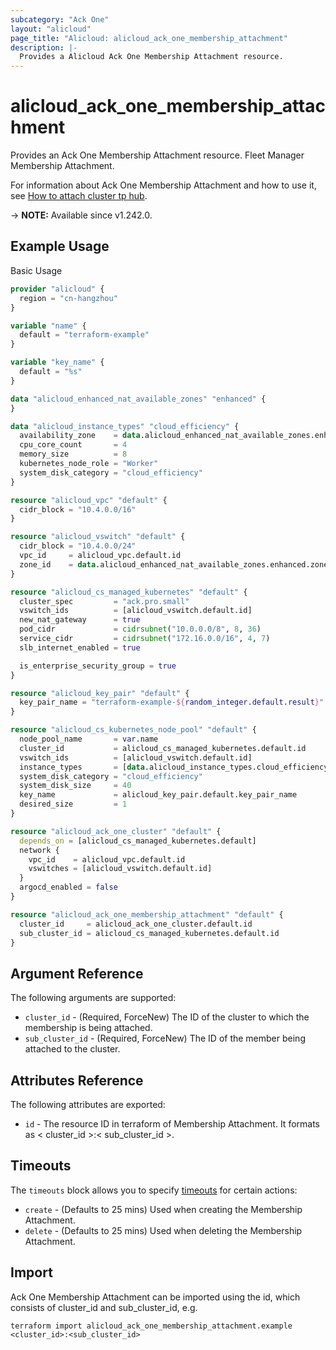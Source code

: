 ```yaml
---
subcategory: "Ack One"
layout: "alicloud"
page_title: "Alicloud: alicloud_ack_one_membership_attachment"
description: |-
  Provides a Alicloud Ack One Membership Attachment resource.
---
```


# alicloud_ack_one_membership_attachment

Provides an Ack One Membership Attachment resource. Fleet Manager Membership Attachment.

For information about Ack One Membership Attachment and how to use it, see [How to attach cluster tp hub](https://www.alibabacloud.com/help/en/ack/distributed-cloud-container-platform-for-kubernetes/developer-reference/api-adcp-2022-01-01-attachclustertohub).

-> **NOTE:** Available since v1.242.0.

## Example Usage

Basic Usage

```terraform
provider "alicloud" {
  region = "cn-hangzhou"
}

variable "name" {
  default = "terraform-example"
}

variable "key_name" {
  default = "%s"
}

data "alicloud_enhanced_nat_available_zones" "enhanced" {
}

data "alicloud_instance_types" "cloud_efficiency" {
  availability_zone    = data.alicloud_enhanced_nat_available_zones.enhanced.zones.0.zone_id
  cpu_core_count       = 4
  memory_size          = 8
  kubernetes_node_role = "Worker"
  system_disk_category = "cloud_efficiency"
}

resource "alicloud_vpc" "default" {
  cidr_block = "10.4.0.0/16"
}

resource "alicloud_vswitch" "default" {
  cidr_block = "10.4.0.0/24"
  vpc_id     = alicloud_vpc.default.id
  zone_id    = data.alicloud_enhanced_nat_available_zones.enhanced.zones.0.zone_id
}

resource "alicloud_cs_managed_kubernetes" "default" {
  cluster_spec         = "ack.pro.small"
  vswitch_ids          = [alicloud_vswitch.default.id]
  new_nat_gateway      = true
  pod_cidr             = cidrsubnet("10.0.0.0/8", 8, 36)
  service_cidr         = cidrsubnet("172.16.0.0/16", 4, 7)
  slb_internet_enabled = true

  is_enterprise_security_group = true
}

resource "alicloud_key_pair" "default" {
  key_pair_name = "terraform-example-${random_integer.default.result}"
}

resource "alicloud_cs_kubernetes_node_pool" "default" {
  node_pool_name       = var.name
  cluster_id           = alicloud_cs_managed_kubernetes.default.id
  vswitch_ids          = [alicloud_vswitch.default.id]
  instance_types       = [data.alicloud_instance_types.cloud_efficiency.instance_types.0.id]
  system_disk_category = "cloud_efficiency"
  system_disk_size     = 40
  key_name             = alicloud_key_pair.default.key_pair_name
  desired_size         = 1
}

resource "alicloud_ack_one_cluster" "default" {
  depends_on = [alicloud_cs_managed_kubernetes.default]
  network {
    vpc_id    = alicloud_vpc.default.id
    vswitches = [alicloud_vswitch.default.id]
  }
  argocd_enabled = false
}

resource "alicloud_ack_one_membership_attachment" "default" {
  cluster_id     = alicloud_ack_one_cluster.default.id
  sub_cluster_id = alicloud_cs_managed_kubernetes.default.id
}
```

## Argument Reference

The following arguments are supported:

* `cluster_id` - (Required, ForceNew) The ID of the cluster to which the membership is being attached.
* `sub_cluster_id` - (Required, ForceNew) The ID of the member being attached to the cluster.

## Attributes Reference

The following attributes are exported:

* `id` - The resource ID in terraform of Membership Attachment. It formats as < cluster_id >:< sub_cluster_id >.

## Timeouts

The `timeouts` block allows you to specify [timeouts](https://www.terraform.io/docs/configuration-0-11/resources.html#timeouts) for certain actions:

* `create` - (Defaults to 25 mins) Used when creating the Membership Attachment.
* `delete` - (Defaults to 25 mins) Used when deleting the Membership Attachment.

## Import

Ack One Membership Attachment can be imported using the id, which consists of cluster_id and sub_cluster_id, e.g.

```shell
terraform import alicloud_ack_one_membership_attachment.example <cluster_id>:<sub_cluster_id>
```
